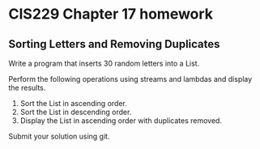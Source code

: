 # CIS229 Chapter 17 homework

## Sorting Letters and Removing Duplicates

Write a program that inserts 30 random letters into a List<Character>. 
  
  Perform the following operations using streams and lambdas and display the results.
  
  1. Sort the List in ascending order.
  2. Sort the List in descending order.
  3. Display the List in ascending order with duplicates removed.
  
  Submit your solution using git.
  
